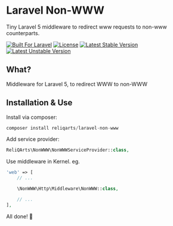 # Laravel Non-WWW

Tiny Laravel 5 middleware to redirect www requests to non-www counterparts.

[![Built For Laravel](https://img.shields.io/badge/built%20for-laravel-red.svg?style=flat-square)](http://laravel.com)
[![License](https://poser.pugx.org/reliqarts/laravel-non-www/license?format=flat-square)](https://packagist.org/packages/reliqarts/laravel-non-www)
[![Latest Stable Version](https://poser.pugx.org/reliqarts/laravel-non-www/version?format=flat-square)](https://packagist.org/packages/reliqarts/laravel-non-www)
[![Latest Unstable Version](https://poser.pugx.org/reliqarts/laravel-non-www/v/unstable?format=flat-square)](//packagist.org/packages/reliqarts/laravel-non-www)

## What?

Middleware for Laravel 5, to redirect WWW to non-WWW

## Installation & Use

Install via composer:

```php
composer install reliqarts/laravel-non-www
```

Add service provider:

```php
ReliQArts\NonWWW\NonWWWServiceProvider::class,
```

Use middleware in Kernel. eg.

```php
'web' => [
    // ...

    \NonWWW\Http\Middleware\NonWWW::class,

    // ...
],
```

All done! :beers: